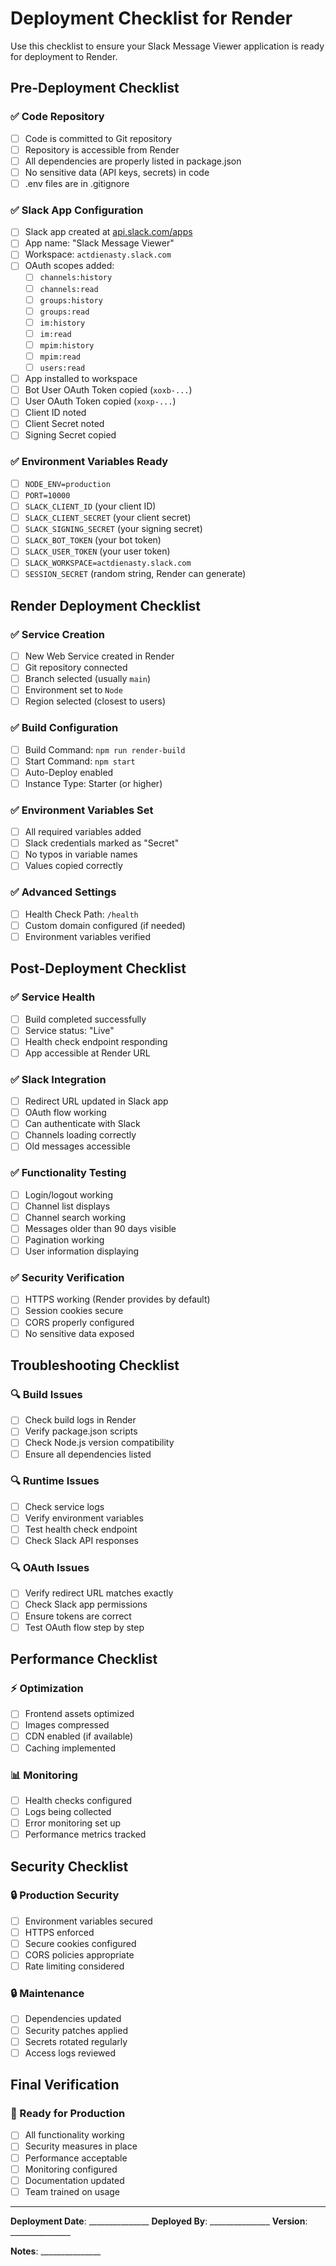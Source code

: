 # Deployment Checklist for Render

Use this checklist to ensure your Slack Message Viewer application is ready for deployment to Render.

## Pre-Deployment Checklist

### ✅ Code Repository
- [ ] Code is committed to Git repository
- [ ] Repository is accessible from Render
- [ ] All dependencies are properly listed in package.json
- [ ] No sensitive data (API keys, secrets) in code
- [ ] .env files are in .gitignore

### ✅ Slack App Configuration
- [ ] Slack app created at [api.slack.com/apps](https://api.slack.com/apps)
- [ ] App name: "Slack Message Viewer"
- [ ] Workspace: `actdienasty.slack.com`
- [ ] OAuth scopes added:
  - [ ] `channels:history`
  - [ ] `channels:read`
  - [ ] `groups:history`
  - [ ] `groups:read`
  - [ ] `im:history`
  - [ ] `im:read`
  - [ ] `mpim:history`
  - [ ] `mpim:read`
  - [ ] `users:read`
- [ ] App installed to workspace
- [ ] Bot User OAuth Token copied (`xoxb-...`)
- [ ] User OAuth Token copied (`xoxp-...`)
- [ ] Client ID noted
- [ ] Client Secret noted
- [ ] Signing Secret copied

### ✅ Environment Variables Ready
- [ ] `NODE_ENV=production`
- [ ] `PORT=10000`
- [ ] `SLACK_CLIENT_ID` (your client ID)
- [ ] `SLACK_CLIENT_SECRET` (your client secret)
- [ ] `SLACK_SIGNING_SECRET` (your signing secret)
- [ ] `SLACK_BOT_TOKEN` (your bot token)
- [ ] `SLACK_USER_TOKEN` (your user token)
- [ ] `SLACK_WORKSPACE=actdienasty.slack.com`
- [ ] `SESSION_SECRET` (random string, Render can generate)

## Render Deployment Checklist

### ✅ Service Creation
- [ ] New Web Service created in Render
- [ ] Git repository connected
- [ ] Branch selected (usually `main`)
- [ ] Environment set to `Node`
- [ ] Region selected (closest to users)

### ✅ Build Configuration
- [ ] Build Command: `npm run render-build`
- [ ] Start Command: `npm start`
- [ ] Auto-Deploy enabled
- [ ] Instance Type: Starter (or higher)

### ✅ Environment Variables Set
- [ ] All required variables added
- [ ] Slack credentials marked as "Secret"
- [ ] No typos in variable names
- [ ] Values copied correctly

### ✅ Advanced Settings
- [ ] Health Check Path: `/health`
- [ ] Custom domain configured (if needed)
- [ ] Environment variables verified

## Post-Deployment Checklist

### ✅ Service Health
- [ ] Build completed successfully
- [ ] Service status: "Live"
- [ ] Health check endpoint responding
- [ ] App accessible at Render URL

### ✅ Slack Integration
- [ ] Redirect URL updated in Slack app
- [ ] OAuth flow working
- [ ] Can authenticate with Slack
- [ ] Channels loading correctly
- [ ] Old messages accessible

### ✅ Functionality Testing
- [ ] Login/logout working
- [ ] Channel list displays
- [ ] Channel search working
- [ ] Messages older than 90 days visible
- [ ] Pagination working
- [ ] User information displaying

### ✅ Security Verification
- [ ] HTTPS working (Render provides by default)
- [ ] Session cookies secure
- [ ] CORS properly configured
- [ ] No sensitive data exposed

## Troubleshooting Checklist

### 🔍 Build Issues
- [ ] Check build logs in Render
- [ ] Verify package.json scripts
- [ ] Check Node.js version compatibility
- [ ] Ensure all dependencies listed

### 🔍 Runtime Issues
- [ ] Check service logs
- [ ] Verify environment variables
- [ ] Test health check endpoint
- [ ] Check Slack API responses

### 🔍 OAuth Issues
- [ ] Verify redirect URL matches exactly
- [ ] Check Slack app permissions
- [ ] Ensure tokens are correct
- [ ] Test OAuth flow step by step

## Performance Checklist

### ⚡ Optimization
- [ ] Frontend assets optimized
- [ ] Images compressed
- [ ] CDN enabled (if available)
- [ ] Caching implemented

### 📊 Monitoring
- [ ] Health checks configured
- [ ] Logs being collected
- [ ] Error monitoring set up
- [ ] Performance metrics tracked

## Security Checklist

### 🔒 Production Security
- [ ] Environment variables secured
- [ ] HTTPS enforced
- [ ] Secure cookies configured
- [ ] CORS policies appropriate
- [ ] Rate limiting considered

### 🔒 Maintenance
- [ ] Dependencies updated
- [ ] Security patches applied
- [ ] Secrets rotated regularly
- [ ] Access logs reviewed

## Final Verification

### 🎯 Ready for Production
- [ ] All functionality working
- [ ] Security measures in place
- [ ] Performance acceptable
- [ ] Monitoring configured
- [ ] Documentation updated
- [ ] Team trained on usage

---

**Deployment Date**: _______________
**Deployed By**: _______________
**Version**: _______________

**Notes**: _______________